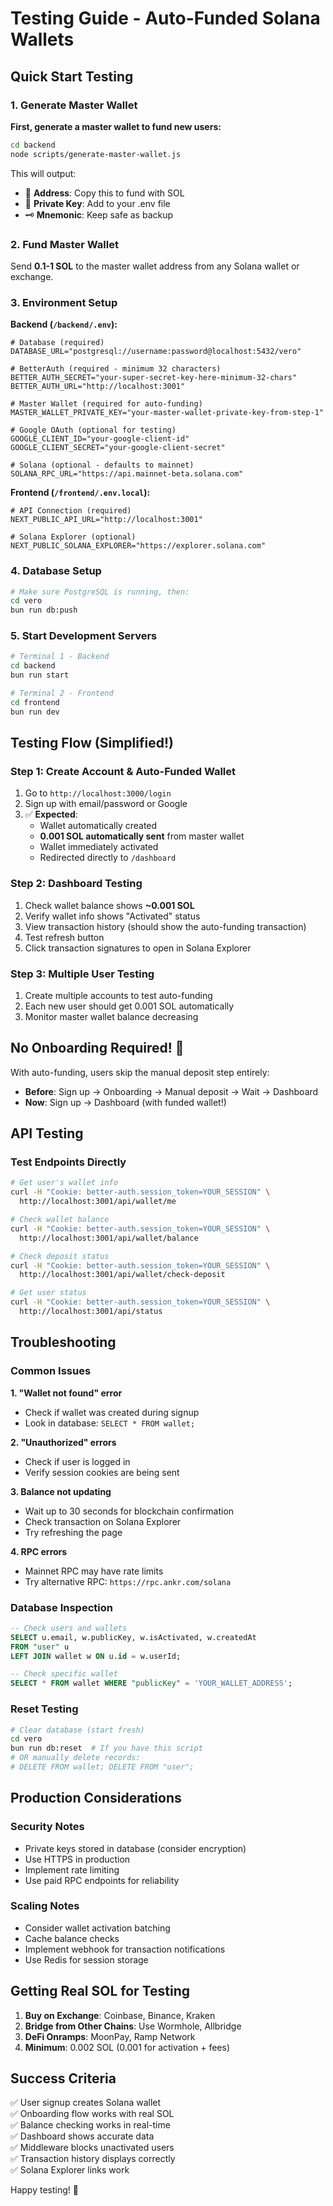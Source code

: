 # Testing Guide - Auto-Funded Solana Wallets

## Quick Start Testing

### 1. Generate Master Wallet

**First, generate a master wallet to fund new users:**

```bash
cd backend
node scripts/generate-master-wallet.js
```

This will output:
- 📍 **Address**: Copy this to fund with SOL
- 🔑 **Private Key**: Add to your .env file
- 🗝️ **Mnemonic**: Keep safe as backup

### 2. Fund Master Wallet

Send **0.1-1 SOL** to the master wallet address from any Solana wallet or exchange.

### 3. Environment Setup

**Backend (`/backend/.env`):**
```env
# Database (required)
DATABASE_URL="postgresql://username:password@localhost:5432/vero"

# BetterAuth (required - minimum 32 characters)
BETTER_AUTH_SECRET="your-super-secret-key-here-minimum-32-chars"
BETTER_AUTH_URL="http://localhost:3001"

# Master Wallet (required for auto-funding)
MASTER_WALLET_PRIVATE_KEY="your-master-wallet-private-key-from-step-1"

# Google OAuth (optional for testing)
GOOGLE_CLIENT_ID="your-google-client-id"
GOOGLE_CLIENT_SECRET="your-google-client-secret"

# Solana (optional - defaults to mainnet)
SOLANA_RPC_URL="https://api.mainnet-beta.solana.com"
```

**Frontend (`/frontend/.env.local`):**
```env
# API Connection (required)
NEXT_PUBLIC_API_URL="http://localhost:3001"

# Solana Explorer (optional)
NEXT_PUBLIC_SOLANA_EXPLORER="https://explorer.solana.com"
```

### 4. Database Setup

```bash
# Make sure PostgreSQL is running, then:
cd vero
bun run db:push
```

### 5. Start Development Servers

```bash
# Terminal 1 - Backend
cd backend
bun run start

# Terminal 2 - Frontend  
cd frontend
bun run dev
```

## Testing Flow (Simplified!)

### Step 1: Create Account & Auto-Funded Wallet
1. Go to `http://localhost:3000/login`
2. Sign up with email/password or Google
3. ✅ **Expected**: 
   - Wallet automatically created
   - **0.001 SOL automatically sent** from master wallet
   - Wallet immediately activated
   - Redirected directly to `/dashboard`

### Step 2: Dashboard Testing
1. Check wallet balance shows **~0.001 SOL**
2. Verify wallet info shows "Activated" status
3. View transaction history (should show the auto-funding transaction)
4. Test refresh button
5. Click transaction signatures to open in Solana Explorer

### Step 3: Multiple User Testing
1. Create multiple accounts to test auto-funding
2. Each new user should get 0.001 SOL automatically
3. Monitor master wallet balance decreasing

## No Onboarding Required! 🎉

With auto-funding, users skip the manual deposit step entirely:
- **Before**: Sign up → Onboarding → Manual deposit → Wait → Dashboard
- **Now**: Sign up → Dashboard (with funded wallet!)

## API Testing

### Test Endpoints Directly

```bash
# Get user's wallet info
curl -H "Cookie: better-auth.session_token=YOUR_SESSION" \
  http://localhost:3001/api/wallet/me

# Check wallet balance
curl -H "Cookie: better-auth.session_token=YOUR_SESSION" \
  http://localhost:3001/api/wallet/balance

# Check deposit status
curl -H "Cookie: better-auth.session_token=YOUR_SESSION" \
  http://localhost:3001/api/wallet/check-deposit

# Get user status
curl -H "Cookie: better-auth.session_token=YOUR_SESSION" \
  http://localhost:3001/api/status
```

## Troubleshooting

### Common Issues

**1. "Wallet not found" error**
- Check if wallet was created during signup
- Look in database: `SELECT * FROM wallet;`

**2. "Unauthorized" errors**
- Check if user is logged in
- Verify session cookies are being sent

**3. Balance not updating**
- Wait up to 30 seconds for blockchain confirmation
- Check transaction on Solana Explorer
- Try refreshing the page

**4. RPC errors**
- Mainnet RPC may have rate limits
- Try alternative RPC: `https://rpc.ankr.com/solana`

### Database Inspection

```sql
-- Check users and wallets
SELECT u.email, w.publicKey, w.isActivated, w.createdAt 
FROM "user" u 
LEFT JOIN wallet w ON u.id = w.userId;

-- Check specific wallet
SELECT * FROM wallet WHERE "publicKey" = 'YOUR_WALLET_ADDRESS';
```

### Reset Testing

```bash
# Clear database (start fresh)
cd vero
bun run db:reset  # If you have this script
# OR manually delete records:
# DELETE FROM wallet; DELETE FROM "user";
```

## Production Considerations

### Security Notes
- Private keys stored in database (consider encryption)
- Use HTTPS in production
- Implement rate limiting
- Use paid RPC endpoints for reliability

### Scaling Notes
- Consider wallet activation batching
- Cache balance checks
- Implement webhook for transaction notifications
- Use Redis for session storage

## Getting Real SOL for Testing

1. **Buy on Exchange**: Coinbase, Binance, Kraken
2. **Bridge from Other Chains**: Use Wormhole, Allbridge
3. **DeFi Onramps**: MoonPay, Ramp Network
4. **Minimum**: 0.002 SOL (0.001 for activation + fees)

## Success Criteria

✅ User signup creates Solana wallet  
✅ Onboarding flow works with real SOL  
✅ Balance checking works in real-time  
✅ Dashboard shows accurate data  
✅ Middleware blocks unactivated users  
✅ Transaction history displays correctly  
✅ Solana Explorer links work  

Happy testing! 🚀
